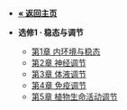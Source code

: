 <!-- /bio-qbank-elective-1/_sidebar.md -->

- [**« 返回主页**](/)

- **选修1 · 稳态与调节**
  - [第1章 内环境与稳态](./ch1-internal-environment-and-homeostasis.md)
  - [第2章 神经调节](./ch2-nervous-regulation.md)
  - [第3章 体液调节](./ch3-humoral-regulation.md)
  - [第4章 免疫调节](./ch4-immune-regulation.md)
  - [第5章 植物生命活动调节](./ch5-plant-life-activity-regulation.md)